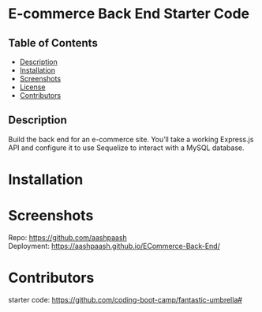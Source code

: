 # E-commerce Back End Starter Code

## Table of Contents
- [Description](#Description)
- [Installation](#Installation)
- [Screenshots](#Screenshots)
- [License](#License)
- [Contributors](#Contributors)


## Description
Build the back end for an e-commerce site. You’ll take a working Express.js API and configure it to use Sequelize to interact with a MySQL database.

# Installation

# Screenshots

Repo: https://github.com/aashpaash <br>
Deployment: https://aashpaash.github.io/ECommerce-Back-End/<br>

# Contributors
starter code: https://github.com/coding-boot-camp/fantastic-umbrella# 

